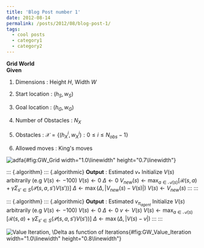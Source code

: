 ```yaml
---
title: 'Blog Post number 1'
date: 2012-08-14
permalink: /posts/2012/08/blog-post-1/
tags:
  - cool posts
  - category1
  - category2
---
```


**Grid World**\
**Given**

1.  Dimensions : Height $H$, Width $W$

2.  Start location : $(h_{S},w_{S})$

3.  Goal location : $(h_{G},w_{G})$

4.  Number of Obstacles : $N_{X}$

5.  Obstacles :
    $\mathcal{X} = \{ (h_{X}^{i},w_{X}^{i}):  0 \leq i \leq N_{obs}-1 \}$

6.  Allowed moves : King's moves

![adfa](https://adi3e08.github.io/files/profile.png){#fig:GW_Grid width="1.0\\linewidth"
height="0.7\\linewidth"}

::: {.algorithm}
::: {.algorithmic}
**Output** : Estimated $v_{*}$ Initialize $V(s)$ arbitrarily (e.g
$V(s) \gets -100$) $V(s) \gets 0$ $\Delta \gets 0$
$V_{new}(s) \gets  \max_{a \in \mathcal{A}(s)} [\mathcal{R}(s,a)+\gamma \Sigma_{s'\in S} (\mathcal{P}(s,a,s') V(s'))]$
$\Delta \gets \max(\Delta,|V_{new}(s)-V(s)| )$ $V(s) \gets V_{new}(s)$
:::
:::

::: {.algorithm}
::: {.algorithmic}
**Output** : Estimated $v_{\pi_{agent}}$ Initialize $V(s)$ arbitrarily
(e.g $V(s) \gets -100$) $V(s) \gets 0$ $\Delta \gets 0$ $v \gets V(s)$
$V(s) \gets \max_{a \in \mathcal{A}(s)} [\mathcal{R}(s,a)+\gamma \Sigma_{s'\in S} (\mathcal{P}(s,a,s') V(s'))]$
$\Delta \gets \max(\Delta,|V(s)-v| )$
:::
:::

![**Value Iteration**, $\Delta$ as function of
Iterations](https://adi3e08.github.io/files/profile.png){#fig:GW_Value_Iteration
width="1.0\\linewidth" height="0.8\\linewidth"}

